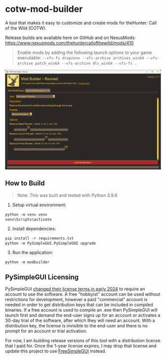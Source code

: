 # cotw-mod-builder

A tool that makes it easy to customize and create mods for theHunter: Call of the Wild (COTW).

Release builds are available here on GitHub and on NexusMods: https://www.nexusmods.com/thehuntercallofthewild/mods/410

> Enable mods by adding the following launch options to your game executable: `--vfs-fs dropzone --vfs-archive archives_win64 --vfs-archive patch_win64 --vfs-archive dlc_win64 --vfs-fs .`

![Screenshot](screenshot.png)

## How to Build
> Note: This was built and tested with Python 3.9.6

1. Setup virtual environment:
```
python -m venv venv
venv\Scripts\activate
```
2. Install dependencies:
```shell
pip install -r requirements.txt
python -m PySimpleGUI.PySimpleGUI upgrade
```
3. Run the application:
```shell
python -m modbuilder
```

## PySimpleGUI Licensing

PySimpleGUI [changed their license terms in early 2024](https://docs.pysimplegui.com/en/latest/documentation/installing_licensing/license_keys/) to require an account to use the software. A free "hobbyist" account can be used without restrictions for development, however a paid "commercial" account is needed in order to get distribution keys that can be included in compiled binaries. If a free account is used to compile an .exe then PySimpleGUI will launch first and demand the end-user signs up for an account or activates a 30-day trial of the software, after which they will need an account. With a distribution key, the license is invisible to the end-user and there is no prompt for an account or trial activation.

For now, I am building release versions of this tool with a distribution license that I paid for. Once the 1-year license expires, I may drop that license and update this project to use [FreeSimpleGUI](https://github.com/spyoungtech/FreeSimpleGUI) instead.
